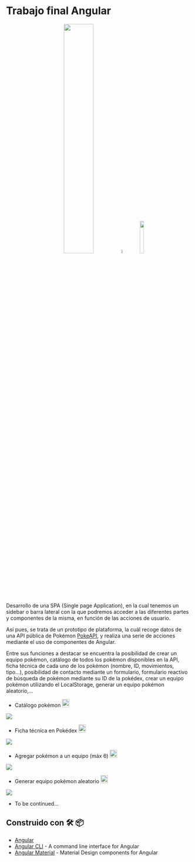 #   Trabajo final Angular
<p align="center">
<img src="https://github.com/DarwinGonzalez/proyectoAngular/blob/master/src/assets/images/Logo_de_Pokemon.png?raw=true" width="40%">
<img src="https://github.com/DarwinGonzalez/proyectoAngular/blob/master/src/assets/images/plus.png?raw=true" width="5%" height="5%">
<img src="https://github.com/DarwinGonzalez/proyectoAngular/blob/master/src/assets/images/Angular_full_color_logo.png?raw=true" width="15%" height="15%">
</p>

Desarrollo de una SPA (Single page Application), en la cual tenemos un sidebar o barra lateral con la que podremos acceder a las diferentes partes y componentes de la misma, en función de las acciones de usuario.

Así pues, se trata de un prototipo de plataforma, la cuál recoge datos de una API pública de Pokémon  [PokeAPI](https://pokeapi.co/), y realiza una serie de acciones mediante el uso de componentes de Angular.

Entre sus funciones a destacar se encuentra la posibilidad de crear un equipo pokémon, catálogo de todos los pokémon disponibles en la API, ficha técnica de cada uno de los pokémon (nombre, ID, movimientos, tipo...), posibilidad de contacto mediante un formulario, formulario reactivo de búsqueda de pokémon mediante su ID de la pokédex, crear un equipo pokémon utilizando el LocalStorage, generar un equipo pokémon aleatorio,...

* Catálogo pokémon <img src="https://github.com/DarwinGonzalez/proyectoAngular/blob/master/src/assets/images/pokeball.png?raw=true" width="20px" height="22px">

![](https://github.com/DarwinGonzalez/proyectoAngular/blob/master/src/assets/images/catalog.gif?raw=true)

* Ficha técnica en Pokédex <img src="https://github.com/DarwinGonzalez/proyectoAngular/blob/master/src/assets/images/pokeball.png?raw=true" width="20px" height="22px">

![](https://github.com/DarwinGonzalez/proyectoAngular/blob/master/src/assets/images/itempokedex.gif?raw=true)

* Agregar pokémon a un equipo (máx 6) <img src="https://github.com/DarwinGonzalez/proyectoAngular/blob/master/src/assets/images/pokeball.png?raw=true" width="20px" height="22px">

![](https://github.com/DarwinGonzalez/proyectoAngular/blob/master/src/assets/images/addPojkemon.gif?raw=true)

* Generar equipo pokémon aleatorio <img src="https://github.com/DarwinGonzalez/proyectoAngular/blob/master/src/assets/images/pokeball.png?raw=true" width="20px" height="22px">

![](https://github.com/DarwinGonzalez/proyectoAngular/blob/master/src/assets/images/randomPokeTeam.gif?raw=true)

* To be continued...

## Construido con  🛠️  📦

* [Angular](https://angular.io/)
* [Angular CLI](https://cli.angular.io/) - A command line interface for Angular
* [Angular Material](https://material.angular.io/) - Material Design components for Angular
